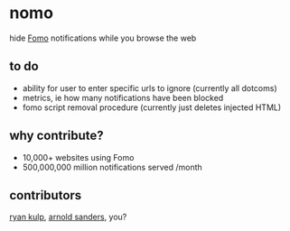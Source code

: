 # nomo
hide [Fomo](https://fomo.com) notifications while you browse the web

## to do

* ability for user to enter specific urls to ignore (currently all dotcoms)
* metrics, ie how many notifications have been blocked
* fomo script removal procedure (currently just deletes injected HTML)

## why contribute?

* 10,000+ websites using Fomo
* 500,000,000 million notifications served /month

## contributors

[ryan kulp](https://www.ryanckulp.com), [arnold sanders](https://github.com/b4thestorm), you?
